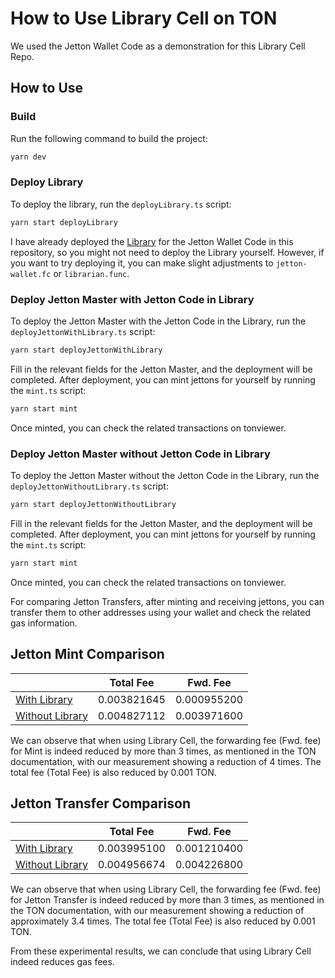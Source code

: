 # How to Use Library Cell on TON
We used the Jetton Wallet Code as a demonstration for this Library Cell Repo.

## How to Use

### Build

Run the following command to build the project:

```bash
yarn dev
```

### Deploy Library

To deploy the library, run the `deployLibrary.ts` script:

```bash
yarn start deployLibrary
```

I have already deployed the [Library](kf-hW2frZJ4tbeI6PfPQ5Fs4bXPsio2eiZVXLjq6DaqUWirA) for the Jetton Wallet Code in this repository, so you might not need to deploy the Library yourself. However, if you want to try deploying it, you can make slight adjustments to `jetton-wallet.fc` or `librarian.func`.

### Deploy Jetton Master with Jetton Code in Library

To deploy the Jetton Master with the Jetton Code in the Library, run the `deployJettonWithLibrary.ts` script:

```bash
yarn start deployJettonWithLibrary
```

Fill in the relevant fields for the Jetton Master, and the deployment will be completed. After deployment, you can mint jettons for yourself by running the `mint.ts` script:

```bash
yarn start mint
```

Once minted, you can check the related transactions on tonviewer.

### Deploy Jetton Master without Jetton Code in Library

To deploy the Jetton Master without the Jetton Code in the Library, run the `deployJettonWithoutLibrary.ts` script:

```bash
yarn start deployJettonWithoutLibrary
```

Fill in the relevant fields for the Jetton Master, and the deployment will be completed. After deployment, you can mint jettons for yourself by running the `mint.ts` script:

```bash
yarn start mint
```

Once minted, you can check the related transactions on tonviewer.

For comparing Jetton Transfers, after minting and receiving jettons, you can transfer them to other addresses using your wallet and check the related gas information.

## Jetton Mint Comparison

|                                                                                                                               | Total Fee   | Fwd. Fee    |
| ----------------------------------------------------------------------------------------------------------------------------- | ----------- | ----------- |
| [With Library](https://testnet.tonviewer.com/transaction/d2780885a17e806813821e11ac02ab971eb9133ac6616df2e3a946dac14fbf71)    | 0.003821645 | 0.000955200 |
| [Without Library](https://testnet.tonviewer.com/transaction/abfcc5c8e9728e07249718f1a8208e482636c8628ccb56ee524b0bc1505b2c78) | 0.004827112 | 0.003971600 |

We can observe that when using Library Cell, the forwarding fee (Fwd. fee) for Mint is indeed reduced by more than 3 times, as mentioned in the TON documentation, with our measurement showing a reduction of 4 times. The total fee (Total Fee) is also reduced by 0.001 TON.

## Jetton Transfer Comparison

|                                                                                                                               | Total Fee   | Fwd. Fee    |
| ----------------------------------------------------------------------------------------------------------------------------- | ----------- | ----------- |
| [With Library](https://testnet.tonviewer.com/transaction/39c77d834d732dc4eef7b82314e25f4868d12bef48e82768afc0ba88ef1abe9e)    | 0.003995100 | 0.001210400 |
| [Without Library](https://testnet.tonviewer.com/transaction/2c542fe5cafaaf4bcfda4ec2629de276341074d0ef9c26dbe21a9040fa9d1d37) | 0.004956674 | 0.004226800 |

We can observe that when using Library Cell, the forwarding fee (Fwd. fee) for Jetton Transfer is indeed reduced by more than 3 times, as mentioned in the TON documentation, with our measurement showing a reduction of approximately 3.4 times. The total fee (Total Fee) is also reduced by 0.001 TON.

From these experimental results, we can conclude that using Library Cell indeed reduces gas fees.

